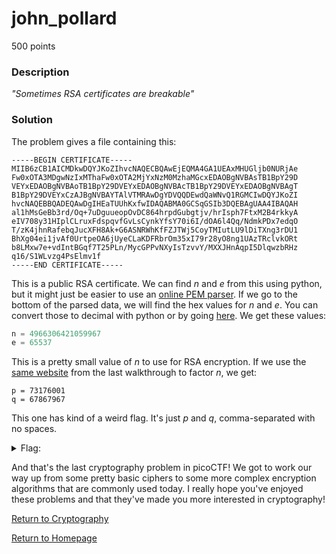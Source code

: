 # john_pollard 
500 points

### Description
*"Sometimes RSA certificates are breakable"*

### Solution
The problem gives a file containing this:
```
-----BEGIN CERTIFICATE-----
MIIB6zCB1AICMDkwDQYJKoZIhvcNAQECBQAwEjEQMA4GA1UEAxMHUGljb0NURjAe
Fw0xOTA3MDgwNzIxMThaFw0xOTA2MjYxNzM0MzhaMGcxEDAOBgNVBAsTB1BpY29D
VEYxEDAOBgNVBAoTB1BpY29DVEYxEDAOBgNVBAcTB1BpY29DVEYxEDAOBgNVBAgT
B1BpY29DVEYxCzAJBgNVBAYTAlVTMRAwDgYDVQQDEwdQaWNvQ1RGMCIwDQYJKoZI
hvcNAQEBBQADEQAwDgIHEaTUUhKxfwIDAQABMA0GCSqGSIb3DQEBAgUAA4IBAQAH
al1hMsGeBb3rd/Oq+7uDguueopOvDC864hrpdGubgtjv/hrIsph7FtxM2B4rkkyA
eIV708y31HIplCLruxFdspqvfGvLsCynkYfsY70i6I/dOA6l4Qq/NdmkPDx7edqO
T/zK4jhnRafebqJucXFH8Ak+G6ASNRWhKfFZJTWj5CoyTMIutLU9lDiTXng3rDU1
BhXg04ei1jvAf0UrtpeOA6jUyeCLaKDFRbrOm35xI79r28yO8ng1UAzTRclvkORt
b8LMxw7e+vdIntBGqf7T25PLn/MycGPPvNXyIsTzvvY/MXXJHnAqpI5DlqwzbRHz
q16/S1WLvzg4PsElmv1f
-----END CERTIFICATE-----
```

This is a public RSA certificate. We can find *n* and *e* from this using python, but it might just be easier to use an
[online PEM parser](https://report-uri.com/home/pem_decoder). If we go to the bottom of the parsed data, we will find the
hex values for *n* and *e*. You can convert those to decimal with python or by going [here](https://www.rapidtables.com/convert/number/hex-to-decimal.html).
We get these values:
```python
n = 4966306421059967
e = 65537
```

This is a pretty small value of *n* to use for RSA encryption. If we use the [same website](https://www.alpertron.com.ar/ECM.HTM) from
the last walkthrough to factor *n*, we get:
```
p = 73176001
q = 67867967
```

This one has kind of a weird flag. It's just *p* and *q*, comma-separated with no spaces.
<details>
  <summary>Flag:</summary>
  picoCTF{73176001,67867967}
</details>

And that's the last cryptography problem in picoCTF! We got to work our way up from some pretty basic ciphers to some more complex encryption algorithms that are 
commonly used today. I really hope you've enjoyed these problems and that they've made you more interested in cryptography!

[Return to Cryptography](https://github.com/sdvickers98/picoCTF-2019-Walkthrough/blob/master/cryptography/%230%20-%20Cryptography%20Home%20Page.md)

[Return to Homepage](https://github.com/sdvickers98/picoCTF-2019-Walkthrough)
